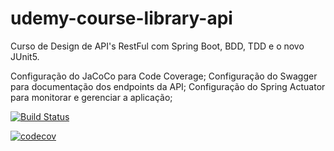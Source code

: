 # udemy-course-library-api
Curso de Design de API's RestFul com Spring Boot, BDD, TDD e o novo JUnit5.

Configuração do JaCoCo para Code Coverage;
Configuração do Swagger para documentação dos endpoints da API;
Configuração do Spring Actuator para monitorar e gerenciar a aplicação;

[![Build Status](https://travis-ci.org/EdsonGustavoTofolo/udemy-course-library-api.svg?branch=master)](https://travis-ci.org/EdsonGustavoTofolo/udemy-course-library-api)

[![codecov](https://codecov.io/gh/EdsonGustavoTofolo/udemy-course-library-api/branch/master/graph/badge.svg?token=LF9E7WTJI0)](https://codecov.io/gh/EdsonGustavoTofolo/udemy-course-library-api)
